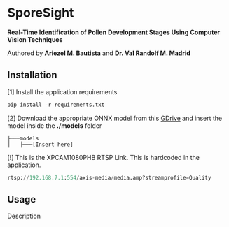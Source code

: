# SporeSight 
**Real-Time Identification of Pollen Development Stages Using Computer Vision Techniques**  
  
Authored by **Ariezel M. Bautista** and **Dr. Val Randolf M. Madrid**

## Installation
[1] Install the application requirements
```python
pip install -r requirements.txt
```

[2] Download the appropriate ONNX model from this [GDrive](https://drive.google.com/file/d/1sQwGXEBRTgwTPM9AR27Exm4nQ-WUKxmy/view?usp=drive_link) and insert the model inside the **./models** folder
```
├───models
│   ├───[Insert here]
```

[!] This is the XPCAM1080PHB RTSP Link. This is hardcoded in the application.
```python
rtsp://192.168.7.1:554/axis-media/media.amp?streamprofile=Quality
```

## Usage
Description
```bash

```





